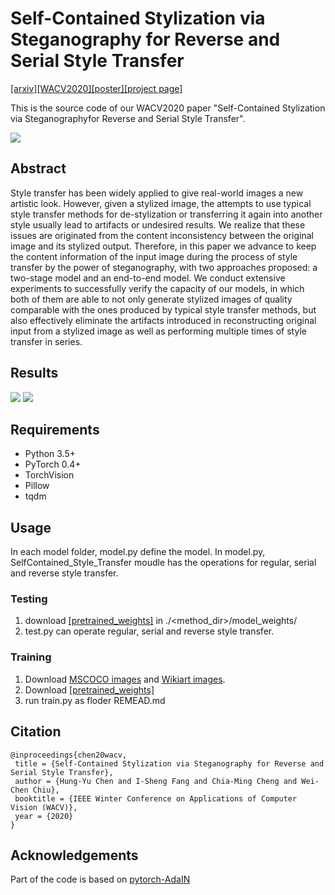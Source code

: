 # Self-Contained Stylization via Steganography for Reverse and Serial Style Transfer
[[arxiv]](https://arxiv.org/pdf/1812.03910.pdf)[[WACV2020]](https://openaccess.thecvf.com/content_WACV_2020/html/Chen_Self-Contained_Stylization_via_Steganography_for_Reverse_and_Serial_Style_Transfer_WACV_2020_paper.html)[[poster]](./poster.pdf)[[project page]](https://ishengfang.github.io/Self-Contained_Stylization/)

This is the source code of our WACV2020 paper "Self-Contained Stylization via Steganographyfor Reverse and Serial Style Transfer".

![](./teaser.png)

## Abstract 
Style transfer has been widely applied to give real-world images a new artistic look. However, given a stylized image, the attempts to use typical style transfer methods for de-stylization or transferring it again into another style usually lead to artifacts or undesired results. We realize that these issues are originated from the content inconsistency between the original image and its stylized output. Therefore, in this paper we advance to keep the content information of the input image during the process of style transfer by the power of steganography, with two approaches proposed: a two-stage model and an end-to-end model. We conduct extensive experiments to successfully verify the capacity of our models, in which both of them are able to not only generate stylized images of quality comparable with the ones produced by typical style transfer methods, but also effectively eliminate the artifacts introduced in reconstructing original input from a stylized image as well as performing multiple times of style transfer in series. 

## Results
![](./result.gif)
![](./quant.png)
## Requirements
- Python 3.5+
- PyTorch 0.4+
- TorchVision
- Pillow
- tqdm

## Usage
In each model folder, model.py define the model. In model.py, SelfContained_Style_Transfer moudle has the operations for regular, serial and reverse style transfer.
### Testing
1. download [[pretrained_weights]](https://drive.google.com/drive/folders/1ZzD6tqVS57TtlD7dDHquruGWp0GKkl_X?usp=sharing) in ./<method_dir>/model_weights/
2. test.py can operate regular, serial and reverse style transfer. 
### Training 
1. Download [MSCOCO images](http://mscoco.org/dataset/#download) and [Wikiart images](https://www.kaggle.com/c/painter-by-numbers).
2. Download [[pretrained_weights]](https://drive.google.com/drive/folders/1ZzD6tqVS57TtlD7dDHquruGWp0GKkl_X?usp=sharing)
3. run train.py as floder REMEAD.md

## Citation
```
@inproceedings{chen20wacv,
 title = {Self-Contained Stylization via Steganography for Reverse and Serial Style Transfer},
 author = {Hung-Yu Chen and I-Sheng Fang and Chia-Ming Cheng and Wei-Chen Chiu},
 booktitle = {IEEE Winter Conference on Applications of Computer Vision (WACV)},
 year = {2020}
} 
```

## Acknowledgements
Part of the code is based on [pytorch-AdaIN](https://github.com/naoto0804/pytorch-AdaIN)
